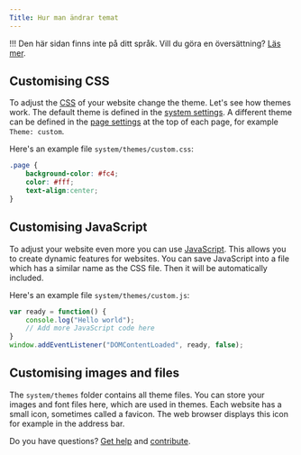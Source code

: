 ```yaml
---
Title: Hur man ändrar temat
---
```

!!! Den här sidan finns inte på ditt språk. Vill du göra en översättning? [Läs mer](/sv/yellow/help/contributing-guidelines).

## Customising CSS

To adjust the [CSS](https://www.w3schools.com/css/) of your website change the theme. Let's see how themes work. The default theme is defined in the [system settings](how-to-adjust-system#system-settings). A different theme can be defined in the [page settings](how-to-adjust-system#page-settings) at the top of each page, for example `Theme: custom`.

Here's an example file `system/themes/custom.css`:

``` css
.page {
    background-color: #fc4;
    color: #fff;
    text-align:center; 
}
```

## Customising JavaScript

To adjust your website even more you can use [JavaScript](https://www.w3schools.com/js/). This allows you to create dynamic features for websites. You can save JavaScript into a file which has a similar name as the CSS file. Then it will be automatically included.

Here's an example file `system/themes/custom.js`:

``` javascript
var ready = function() {
	console.log("Hello world");
	// Add more JavaScript code here
}
window.addEventListener("DOMContentLoaded", ready, false);
```

## Customising images and files

The `system/themes` folder contains all theme files. You can store your images and font files here, which are used in themes. Each website has a small icon, sometimes called a favicon. The web browser displays this icon for example in the address bar.

Do you have questions? [Get help](.) and [contribute](contributing-guidelines).
